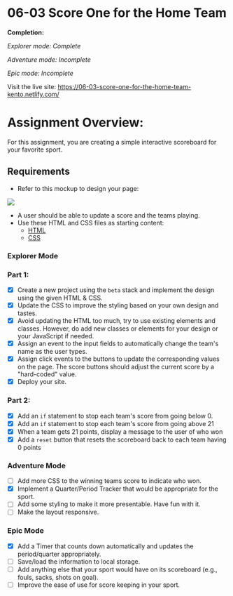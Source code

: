 # 06-03 Score One for the Home Team

**Completion:**

_Explorer mode: Complete_

_Adventure mode: Incomplete_

_Epic mode: Incomplete_

Visit the live site: https://06-03-score-one-for-the-home-team-kento.netlify.com/

# Assignment Overview:

For this assignment, you are creating a simple interactive scoreboard for your favorite sport.

## Requirements

- Refer to this mockup to design your page:

![](https:handbook.suncoast.io/assignments/assets/scoreboard.png)

- A user should be able to update a score and the teams playing.
- Use these HTML and CSS files as starting content:
  - [HTML](https://raw.githubusercontent.com/suncoast-devs/scoreboard-template/master/index.html)
  - [CSS](https://raw.githubusercontent.com/suncoast-devs/scoreboard-template/master/screen.css)

### Explorer Mode

### Part 1:

- [x] Create a new project using the `beta` stack and implement the design using the given HTML & CSS.
- [x] Update the CSS to improve the styling based on your own design and tastes.
- [x] Avoid updating the HTML too much, try to use existing elements and classes. However, do add new classes or elements for your design or your JavaScript if needed.
- [x] Assign an event to the input fields to automatically change the team's name as the user types.
- [x] Assign click events to the buttons to update the corresponding values on the page. The score buttons should adjust the current score by a "hard-coded" value.
- [x] Deploy your site.

### Part 2:

- [x] Add an `if` statement to stop each team's score from going below 0.
- [x] Add an `if` statement to stop each team's score from going above 21
- [x] When a team gets 21 points, display a message to the user of who won
- [x] Add a `reset` button that resets the scoreboard back to each team having 0 points

### Adventure Mode

- [ ] Add more CSS to the winning teams score to indicate who won.
- [x] Implement a Quarter/Period Tracker that would be appropriate for the sport.
- [ ] Add some styling to make it more presentable. Have fun with it.
- [ ] Make the layout responsive.

### Epic Mode

- [x] Add a Timer that counts down automatically and updates the period/quarter appropriately.
- [ ] Save/load the information to local storage.
- [ ] Add anything else that your sport would have on its scoreboard (e.g., fouls, sacks, shots on goal).
- [ ] Improve the ease of use for score keeping in your sport.
